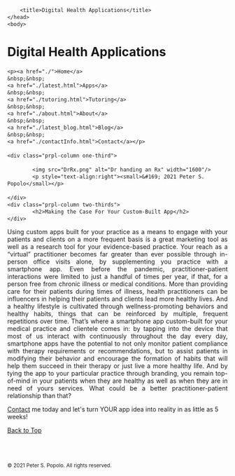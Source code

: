 
<html>
	<head>
		<meta charset="UTF-8" />
		<meta name="viewport" content="width=device-width, initial-scale=1, maximum-scale=1, user-scalable=no" />
		<meta http-equiv="X-UA-Compatible" content="IE=edge" />


		<title>Digital Health Applications</title>
	</head>
	<body>
	
<div class="prpl-row">
	<div class="prpl-column two-thirds">
			<h1>Digital Health Applications</h1>
	</div>
	
	<p><a href="./">Home</a>
	&nbsp;&nbsp;
	<a href="./latest.html">Apps</a>
	&nbsp;&nbsp;
	<a href="./tutoring.html">Tutoring</a>
	&nbsp;&nbsp;
	<a href="./about.html">About</a>
	&nbsp;&nbsp;
	<a href="./latest_blog.html">Blog</a>
	&nbsp;&nbsp;
	<a href="./contactInfo.html">Contact</a></p>
	
	<div class="prpl-column one-third">
	
  			<img src="DrRx.png" alt="Dr handing an Rx" width="1600"/>
  			<p style="text-align:right"><small>&#169; 2021 Peter S. Popolo</small></p>

	</div>
	<div class="prpl-column two-thirds">
			<h2>Making the Case For Your Custom-Built App</h2>
	</div>
</div>

<div class="prpl-row">

<p style="text-align:justify">Using custom apps built for your practice as a means to engage with your patients and clients on a more frequent basis is a great marketing tool as well as a research tool for your evidence-based practice. Your reach as a “virtual” practitioner becomes far greater than ever possible through in-person office visits alone, by supplementing you practice with a smartphone app. Even before the pandemic, practitioner-patient interactions were limited to just a handful of times per year, if that, for a person free from chronic illness or medical conditions. More than providing care for their patients during times of illness, health practitioners can be influencers in helping their patients and clients lead more healthy lives. And a healthy lifestyle is cultivated through wellness-promoting behaviors and healthy habits, things that can be reinforced by multiple, frequent repetitions over time. That’s where a smartphone app custom-built for your medical practice and clientele comes in: by tapping into the device that most of us interact with continuously throughout the day every day, smartphone apps have the potential to not only monitor patient compliance with therapy requirements or recommendations, but to assist patients in modifying their behavior and encourage the formation of habits that will help them succeed in their therapy or just live a more healthy life. And by tying the app to your particular practice through branding, you remain top-of-mind in your patients when they are healthy as well as when they are in need of yours services. What could be a better practitioner-patient relationship than that?
</p>

<p><a href="mailto:peterpopolo@gmail.com?subject=Contact">Contact</a> me today and let's turn YOUR app idea into reality in as little as 5 weeks!</p>

<a href="./blog_4.html">Back to Top</a>

<br><br><p><small>&#169; 2021 Peter S. Popolo. All rights reserved.</small></p>








